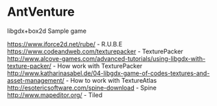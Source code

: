 AntVenture
==========

libgdx+box2d Sample game

https://www.iforce2d.net/rube/ - R.U.B.E
https://www.codeandweb.com/texturepacker - TexturePacker
http://www.alcove-games.com/advanced-tutorials/using-libgdx-with-texture-packer/ - How work with TexturePacker
http://www.katharinasabel.de/04-libgdx-game-of-codes-textures-and-asset-management/ - How to work with TextureAtlas
http://esotericsoftware.com/spine-download - Spine
http://www.mapeditor.org/ - Tiled
